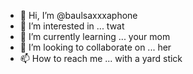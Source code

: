 - 👋 Hi, I’m @baulsaxxxaphone
- 👀 I’m interested in ... twat
- 🌱 I’m currently learning ... your mom
- 💞️ I’m looking to collaborate on ... her
- 📫 How to reach me ... with a yard stick

<!---
baulsaxxxaphone/baulsaxxxaphone is a ✨ special ✨ repository because its `README.md` (this file) appears on your GitHub profile.
You can click the Preview link to take a look at your changes.
--->

